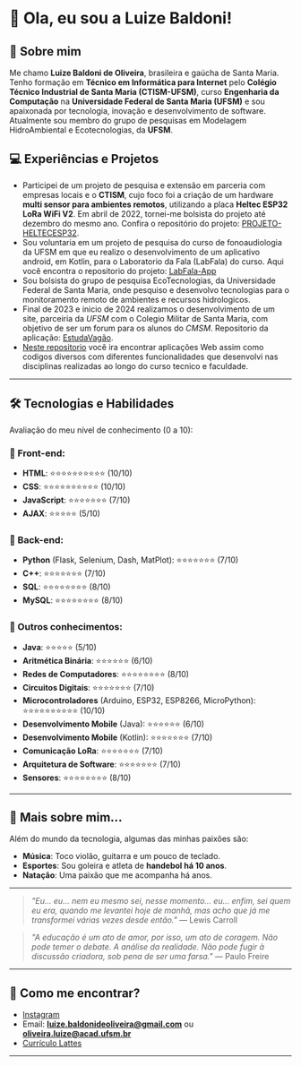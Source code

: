# 👋 Ola, eu sou a Luize Baldoni! 

## 🚀 Sobre mim

Me chamo **Luize Baldoni de Oliveira**, brasileira e gaúcha de Santa Maria. Tenho formação em **Técnico em Informática para Internet** pelo **Colégio Técnico Industrial de Santa Maria (CTISM-UFSM)**, curso **Engenharia da Computação** na **Universidade Federal de Santa Maria (UFSM)** e sou apaixonada por tecnologia, inovação e desenvolvimento de software. Atualmente sou membro do grupo de pesquisas em Modelagem HidroAmbiental e Ecotecnologias, da **UFSM**.

## 💻 Experiências e Projetos

- Participei de um projeto de pesquisa e extensão em parceria com empresas locais e o **CTISM**, cujo foco foi a criação de um hardware **multi sensor para ambientes remotos**, utilizando a placa **Heltec ESP32 LoRa WiFi V2**. Em abril de 2022, tornei-me bolsista do projeto até dezembro do mesmo ano. Confira o repositório do projeto: [PROJETO-HELTECESP32](https://github.com/luizebaldoni/PROJETO-HELTECESP32).
- Sou voluntaria em um projeto de pesquisa do curso de fonoaudiologia da UFSM em que eu realizo o desenvolvimento de um aplicativo android, em Kotlin, para o Laboratorio da Fala (LabFala) do curso. Aqui você encontra o repositorio do projeto: [LabFala-App](https://github.com/luizebaldoni/LabFala-App)
- Sou bolsista do grupo de pesquisa EcoTecnologias, da Universidade Federal de Santa Maria, onde pesquiso e desenvolvo tecnologias para o monitoramento remoto de ambientes e recursos hidrologicos.
- Final de 2023 e inicio de 2024 realizamos o desenvolvimento de um site, parceiria da *UFSM* com o Colegio Militar de Santa Maria, com objetivo de ser um forum para os alunos do *CMSM*. Repositorio da aplicação: [EstudaVagão](https://github.com/luizebaldoni/EstudaVagao).
- [Neste repositorio](https://github.com/luizebaldoni/Projetos) você ira encontrar aplicações Web assim como codigos diversos com diferentes funcionalidades que desenvolvi nas disciplinas realizadas ao longo do curso tecnico e faculdade.

---

## 🛠️ Tecnologias e Habilidades

Avaliação do meu nível de conhecimento (0 a 10):

### 🔹 Front-end:

- **HTML**: ⭐⭐⭐⭐⭐⭐⭐⭐⭐⭐ (10/10)
- **CSS**: ⭐⭐⭐⭐⭐⭐⭐⭐⭐⭐ (10/10)
- **JavaScript**: ⭐⭐⭐⭐⭐⭐⭐ (7/10)
- **AJAX**: ⭐⭐⭐⭐⭐ (5/10)

### 🔹 Back-end:

- **Python** (Flask, Selenium, Dash, MatPlot): ⭐⭐⭐⭐⭐⭐⭐ (7/10)
- **C++**: ⭐⭐⭐⭐⭐⭐⭐ (7/10)
- **SQL**: ⭐⭐⭐⭐⭐⭐⭐⭐ (8/10)
- **MySQL**: ⭐⭐⭐⭐⭐⭐⭐⭐ (8/10)

### 🔹 Outros conhecimentos:

- **Java**: ⭐⭐⭐⭐⭐ (5/10)
- **Aritmética Binária**: ⭐⭐⭐⭐⭐⭐ (6/10)
- **Redes de Computadores**: ⭐⭐⭐⭐⭐⭐⭐⭐ (8/10)
- **Circuitos Digitais**: ⭐⭐⭐⭐⭐⭐⭐ (7/10)
- **Microcontroladores** (Arduino, ESP32, ESP8266, MicroPython): ⭐⭐⭐⭐⭐⭐⭐⭐⭐⭐ (10/10)
- **Desenvolvimento Mobile** (Java): ⭐⭐⭐⭐⭐⭐ (6/10)
- **Desenvolvimento Mobile** (Kotlin): ⭐⭐⭐⭐⭐⭐⭐ (7/10)
- **Comunicação LoRa**: ⭐⭐⭐⭐⭐⭐⭐ (7/10)
- **Arquitetura de Software**: ⭐⭐⭐⭐⭐⭐⭐ (7/10)
- **Sensores**: ⭐⭐⭐⭐⭐⭐⭐⭐ (8/10)

---

## 🎵 Mais sobre mim...

Além do mundo da tecnologia, algumas das minhas paixões são:
- **Música**: Toco violão, guitarra e um pouco de teclado.
- **Esportes**: Sou goleira e atleta de **handebol há 10 anos**.
- **Natação**: Uma paixão que me acompanha há anos.

---

> *"Eu... eu... nem eu mesmo sei, nesse momento... eu... enfim, sei quem eu era, quando me levantei hoje de manhã, mas acho que já me transformei várias vezes desde então."*
> — Lewis Carroll

> *"A educação é um ato de amor, por isso, um ato de coragem. Não pode temer o debate. A análise da realidade. Não pode fugir à discussão criadora, sob pena de ser uma farsa."*
> — Paulo Freire

---

## 📢 Como me encontrar?

- [Instagram](https://www.instagram.com/lu_baldoni/)
- Email: **luize.baldonideoliveira@gmail.com** ou **oliveira.luize@acad.ufsm.br**
- [Currículo Lattes](http://lattes.cnpq.br/2443856747529848)

---
